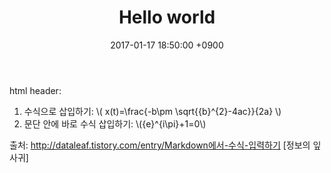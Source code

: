 ﻿---
layout: post
title:  "Hello world"
date:   2017-01-17 18:50:00 +0900
categories: jekyll update
---

html header: <script type="text/javascript"  src="http://cdn.mathjax.org/mathjax/latest/MathJax.js?config=TeX-AMS-MML_HTMLorMML"></script> 
1. 수식으로 삽입하기:
\\( x(t)=\frac{-b\pm \sqrt{{b}^{2}-4ac}}{2a} \\)
2. 문단 안에 바로 수식 삽입하기:
\\({e}^{i\pi}+1=0\\)


출처: http://dataleaf.tistory.com/entry/Markdown에서-수식-입력하기 [정보의 잎사귀]
